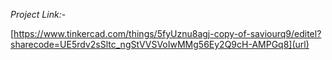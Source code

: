 *Project Link:-*

[https://www.tinkercad.com/things/5fyUznu8agj-copy-of-saviourq9/editel?sharecode=UE5rdv2sSltc_ngStVVSVoIwMMg56Ey2Q9cH-AMPGq8](url)
